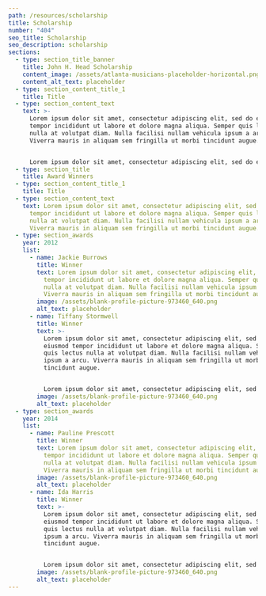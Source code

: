 ```yaml
---
path: /resources/scholarship
title: Scholarship
number: "404"
seo_title: Scholarship
seo_description: scholarship
sections:
  - type: section_title_banner
    title: John H. Head Scholarship
    content_image: /assets/atlanta-musicians-placeholder-horizontal.png
    content_alt_text: placeholder
  - type: section_content_title_1
    title: Title
  - type: section_content_text
    text: >-
      Lorem ipsum dolor sit amet, consectetur adipiscing elit, sed do eiusmod
      tempor incididunt ut labore et dolore magna aliqua. Semper quis lectus
      nulla at volutpat diam. Nulla facilisi nullam vehicula ipsum a arcu.
      Viverra mauris in aliquam sem fringilla ut morbi tincidunt augue.


      Lorem ipsum dolor sit amet, consectetur adipiscing elit, sed do eiusmod tempor incididunt ut labore et dolore magna aliqua. Semper quis lectus nulla at volutpat diam. Nulla facilisi nullam vehicula ipsum a arcu. Viverra mauris in aliquam sem fringilla ut morbi tincidunt augue. Lorem ipsum dolor sit amet, consectetur adipiscing elit, sed do eiusmod tempor incididunt ut labore et dolore magna aliqua. Semper quis lectus nulla at volutpat diam. Nulla facilisi nullam vehicula ipsum a arcu. Viverra mauris in aliquam sem fringilla ut morbi tincidunt augue. Purus viverra accumsan in nisl nisi scelerisque. Arcu vitae elementum curabitur vitae nunc sed velit dignissim.
  - type: section_title
    title: Award Winners
  - type: section_content_title_1
    title: Title
  - type: section_content_text
    text: Lorem ipsum dolor sit amet, consectetur adipiscing elit, sed do eiusmod
      tempor incididunt ut labore et dolore magna aliqua. Semper quis lectus
      nulla at volutpat diam. Nulla facilisi nullam vehicula ipsum a arcu.
      Viverra mauris in aliquam sem fringilla ut morbi tincidunt augue.
  - type: section_awards
    year: 2012
    list:
      - name: Jackie Burrows
        title: Winner
        text: Lorem ipsum dolor sit amet, consectetur adipiscing elit, sed do eiusmod
          tempor incididunt ut labore et dolore magna aliqua. Semper quis lectus
          nulla at volutpat diam. Nulla facilisi nullam vehicula ipsum a arcu.
          Viverra mauris in aliquam sem fringilla ut morbi tincidunt augue.
        image: /assets/blank-profile-picture-973460_640.png
        alt_text: placeholder
      - name: Tiffany Stormwell
        title: Winner
        text: >-
          Lorem ipsum dolor sit amet, consectetur adipiscing elit, sed do
          eiusmod tempor incididunt ut labore et dolore magna aliqua. Semper
          quis lectus nulla at volutpat diam. Nulla facilisi nullam vehicula
          ipsum a arcu. Viverra mauris in aliquam sem fringilla ut morbi
          tincidunt augue.


          Lorem ipsum dolor sit amet, consectetur adipiscing elit, sed do eiusmod tempor incididunt ut labore et dolore magna aliqua. Semper quis lectus nulla at volutpat diam. Nulla facilisi nullam vehicula ipsum a arcu. Viverra mauris in aliquam sem fringilla ut morbi tincidunt augue.
        image: /assets/blank-profile-picture-973460_640.png
        alt_text: placeholder
  - type: section_awards
    year: 2014
    list:
      - name: Pauline Prescott
        title: Winner
        text: Lorem ipsum dolor sit amet, consectetur adipiscing elit, sed do eiusmod
          tempor incididunt ut labore et dolore magna aliqua. Semper quis lectus
          nulla at volutpat diam. Nulla facilisi nullam vehicula ipsum a arcu.
          Viverra mauris in aliquam sem fringilla ut morbi tincidunt augue.
        image: /assets/blank-profile-picture-973460_640.png
        alt_text: placeholder
      - name: Ida Harris
        title: Winner
        text: >-
          Lorem ipsum dolor sit amet, consectetur adipiscing elit, sed do
          eiusmod tempor incididunt ut labore et dolore magna aliqua. Semper
          quis lectus nulla at volutpat diam. Nulla facilisi nullam vehicula
          ipsum a arcu. Viverra mauris in aliquam sem fringilla ut morbi
          tincidunt augue.


          Lorem ipsum dolor sit amet, consectetur adipiscing elit, sed do eiusmod tempor incididunt ut labore et dolore magna aliqua. Semper quis lectus nulla at volutpat diam. Nulla facilisi nullam vehicula ipsum a arcu. Viverra mauris in aliquam sem fringilla ut morbi tincidunt augue.
        image: /assets/blank-profile-picture-973460_640.png
        alt_text: placeholder
---
```

